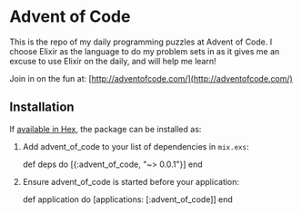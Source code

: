 # Advent of Code

This is the repo of my daily programming puzzles at Advent of Code. I choose Elixir as the language to do my problem sets in as it gives me an excuse to use Elixir on the daily, and will help me learn!

Join in on the fun at: [http://adventofcode.com/](http://adventofcode.com/)


## Installation

If [available in Hex](https://hex.pm/docs/publish), the package can be installed as:

  1. Add advent_of_code to your list of dependencies in `mix.exs`:

        def deps do
          [{:advent_of_code, "~> 0.0.1"}]
        end

  2. Ensure advent_of_code is started before your application:

        def application do
          [applications: [:advent_of_code]]
        end
